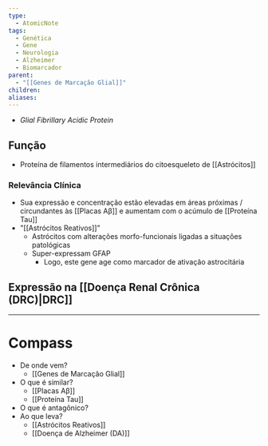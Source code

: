 ```yaml
---
type:
  - AtomicNote
tags:
  - Genética
  - Gene
  - Neurologia
  - Alzheimer
  - Biomarcador
parent:
  - "[[Genes de Marcação Glial]]"
children:
aliases:
---
```

- _Glial Fibrillary Acidic Protein_
## Função
- Proteína de filamentos intermediários do citoesqueleto de [[Astrócitos]]
### Relevância Clínica
- Sua expressão e concentração estão elevadas em áreas próximas / circundantes às [[Placas Aβ]] e aumentam com o acúmulo de [[Proteína Tau]]
- "[[Astrócitos Reativos]]"
	- Astrócitos com alterações morfo-funcionais ligadas a situações patológicas
	- Super-expressam GFAP
		- Logo, este gene age como marcador de ativação astrocitária
## Expressão na [[Doença Renal Crônica (DRC)|DRC]]

____
# Compass
- De onde vem?
	- [[Genes de Marcação Glial]]
- O que é similar?
	- [[Placas Aβ]]
	- [[Proteína Tau]]
- O que é antagônico?
- Ao que leva?
	- [[Astrócitos Reativos]]
	- [[Doença de Alzheimer (DA)]]

